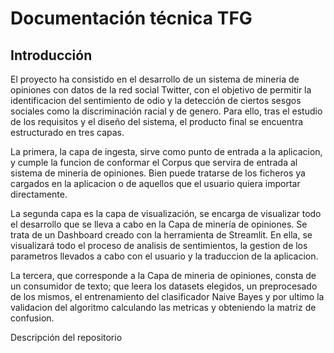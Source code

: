 # Documentación técnica TFG

## Introducción

El proyecto ha consistido en el desarrollo de un sistema de mineria de opiniones con datos de la red social Twitter, con el objetivo de permitir la identificacion del sentimiento de odio y la detección de ciertos sesgos sociales como la discriminación racial y de genero. Para ello, tras el estudio de los requisitos y el diseño del sistema, el producto final se encuentra estructurado en tres capas. 

La primera, la capa de ingesta, sirve como punto de entrada a la aplicacion, y cumple la funcion de conformar el Corpus que servira de entrada al sistema de mineria de opiniones. Bien puede tratarse de los ficheros ya cargados en la aplicacion o de aquellos que el usuario quiera importar directamente.

La segunda capa es la capa de visualización, se encarga de visualizar todo el desarrollo que se lleva a cabo en la Capa de minería de opiniones. Se trata de un Dashboard creado con la herramienta de Streamlit. En ella, se visualizará todo el proceso de analisis de sentimientos, la gestion de los parametros llevados a cabo con el usuario y la traduccion de la aplicacion. 

La tercera, que corresponde a la Capa de mineria de opiniones, consta de un consumidor de texto; que leera los datasets elegidos, un preprocesado de los mismos, el entrenamiento del clasificador Naive Bayes y por ultimo la validacion del algoritmo calculando las metricas y obteniendo la matriz de confusion.

Descripción del repositorio


